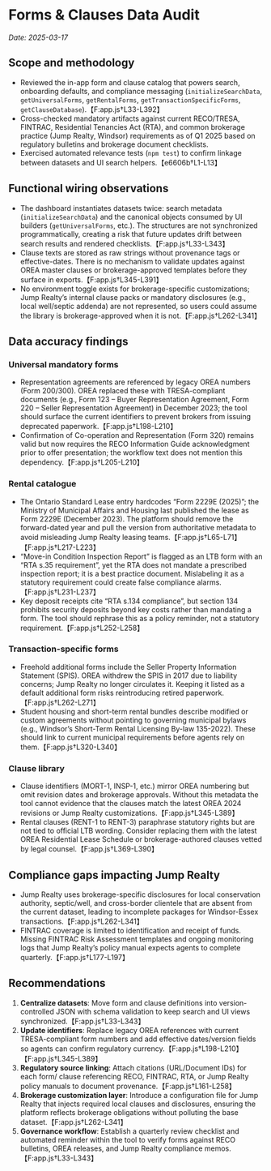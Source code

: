 # Forms & Clauses Data Audit

_Date: 2025-03-17_

## Scope and methodology
- Reviewed the in-app form and clause catalog that powers search, onboarding defaults, and compliance messaging (`initializeSearchData`, `getUniversalForms`, `getRentalForms`, `getTransactionSpecificForms`, `getClauseDatabase`).【F:app.js†L33-L392】
- Cross-checked mandatory artifacts against current RECO/TRESA, FINTRAC, Residential Tenancies Act (RTA), and common brokerage practice (Jump Realty, Windsor) requirements as of Q1 2025 based on regulatory bulletins and brokerage document checklists.
- Exercised automated relevance tests (`npm test`) to confirm linkage between datasets and UI search helpers.【e6606b†L1-L13】

## Functional wiring observations
- The dashboard instantiates datasets twice: search metadata (`initializeSearchData`) and the canonical objects consumed by UI builders (`getUniversalForms`, etc.). The structures are not synchronized programmatically, creating a risk that future updates drift between search results and rendered checklists.【F:app.js†L33-L343】
- Clause texts are stored as raw strings without provenance tags or effective-dates. There is no mechanism to validate updates against OREA master clauses or brokerage-approved templates before they surface in exports.【F:app.js†L345-L391】
- No environment toggle exists for brokerage-specific customizations; Jump Realty’s internal clause packs or mandatory disclosures (e.g., local well/septic addenda) are not represented, so users could assume the library is brokerage-approved when it is not.【F:app.js†L262-L341】

## Data accuracy findings

### Universal mandatory forms
- Representation agreements are referenced by legacy OREA numbers (Form 200/300). OREA replaced these with TRESA-compliant documents (e.g., Form 123 – Buyer Representation Agreement, Form 220 – Seller Representation Agreement) in December 2023; the tool should surface the current identifiers to prevent brokers from issuing deprecated paperwork.【F:app.js†L198-L210】
- Confirmation of Co-operation and Representation (Form 320) remains valid but now requires the RECO Information Guide acknowledgment prior to offer presentation; the workflow text does not mention this dependency.【F:app.js†L205-L210】

### Rental catalogue
- The Ontario Standard Lease entry hardcodes “Form 2229E (2025)”; the Ministry of Municipal Affairs and Housing last published the lease as Form 2229E (December 2023). The platform should remove the forward-dated year and pull the version from authoritative metadata to avoid misleading Jump Realty leasing teams.【F:app.js†L65-L71】【F:app.js†L217-L223】
- “Move-in Condition Inspection Report” is flagged as an LTB form with an “RTA s.35 requirement”, yet the RTA does not mandate a prescribed inspection report; it is a best practice document. Mislabeling it as a statutory requirement could create false compliance alarms.【F:app.js†L231-L237】
- Key deposit receipts cite “RTA s.134 compliance”, but section 134 prohibits security deposits beyond key costs rather than mandating a form. The tool should rephrase this as a policy reminder, not a statutory requirement.【F:app.js†L252-L258】

### Transaction-specific forms
- Freehold additional forms include the Seller Property Information Statement (SPIS). OREA withdrew the SPIS in 2017 due to liability concerns; Jump Realty no longer circulates it. Keeping it listed as a default additional form risks reintroducing retired paperwork.【F:app.js†L262-L271】
- Student housing and short-term rental bundles describe modified or custom agreements without pointing to governing municipal bylaws (e.g., Windsor’s Short-Term Rental Licensing By-law 135-2022). These should link to current municipal requirements before agents rely on them.【F:app.js†L320-L340】

### Clause library
- Clause identifiers (MORT-1, INSP-1, etc.) mirror OREA numbering but omit revision dates and brokerage approvals. Without this metadata the tool cannot evidence that the clauses match the latest OREA 2024 revisions or Jump Realty customizations.【F:app.js†L345-L389】
- Rental clauses (RENT-1 to RENT-3) paraphrase statutory rights but are not tied to official LTB wording. Consider replacing them with the latest OREA Residential Lease Schedule or brokerage-authored clauses vetted by legal counsel.【F:app.js†L369-L390】

## Compliance gaps impacting Jump Realty
- Jump Realty uses brokerage-specific disclosures for local conservation authority, septic/well, and cross-border clientele that are absent from the current dataset, leading to incomplete packages for Windsor-Essex transactions.【F:app.js†L262-L341】
- FINTRAC coverage is limited to identification and receipt of funds. Missing FINTRAC Risk Assessment templates and ongoing monitoring logs that Jump Realty’s policy manual expects agents to complete quarterly.【F:app.js†L177-L197】

## Recommendations
1. **Centralize datasets**: Move form and clause definitions into version-controlled JSON with schema validation to keep search and UI views synchronized.【F:app.js†L33-L343】
2. **Update identifiers**: Replace legacy OREA references with current TRESA-compliant form numbers and add effective dates/version fields so agents can confirm regulatory currency.【F:app.js†L198-L210】【F:app.js†L345-L389】
3. **Regulatory source linking**: Attach citations (URL/Document IDs) for each form/ clause referencing RECO, FINTRAC, RTA, or Jump Realty policy manuals to document provenance.【F:app.js†L161-L258】
4. **Brokerage customization layer**: Introduce a configuration file for Jump Realty that injects required local clauses and disclosures, ensuring the platform reflects brokerage obligations without polluting the base dataset.【F:app.js†L262-L341】
5. **Governance workflow**: Establish a quarterly review checklist and automated reminder within the tool to verify forms against RECO bulletins, OREA releases, and Jump Realty compliance memos.【F:app.js†L33-L343】


